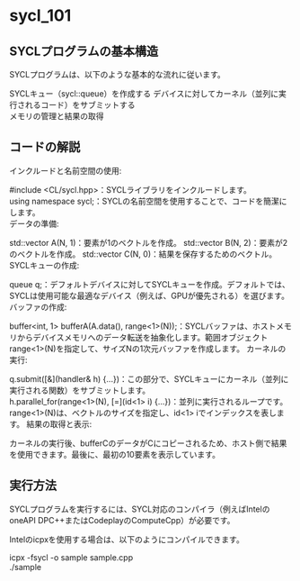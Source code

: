 # sycl_101


## SYCLプログラムの基本構造
SYCLプログラムは、以下のような基本的な流れに従います。  

SYCLキュー（sycl::queue）を作成する 
デバイスに対してカーネル（並列に実行されるコード）をサブミットする  
メモリの管理と結果の取得    


## コードの解説
インクルードと名前空間の使用:   

#include <CL/sycl.hpp>：SYCLライブラリをインクルードします。    
using namespace sycl;：SYCLの名前空間を使用することで、コードを簡潔にします。   
データの準備:       

std::vector<int> A(N, 1)：要素が1のベクトルを作成。 
std::vector<int> B(N, 2)：要素が2のベクトルを作成。 
std::vector<int> C(N, 0)：結果を保存するためのベクトル。    
SYCLキューの作成:   

queue q;：デフォルトデバイスに対してSYCLキューを作成。デフォルトでは、SYCLは使用可能な最適なデバイス（例えば、GPUが優先される）を選びます。 
バッファの作成: 

buffer<int, 1> bufferA(A.data(), range<1>(N));：SYCLバッファは、ホストメモリからデバイスメモリへのデータ転送を抽象化します。範囲オブジェクトrange<1>(N)を指定して、サイズNの1次元バッファを作成します。 
カーネルの実行: 

q.submit([&](handler& h) {...})：この部分で、SYCLキューにカーネル（並列に実行される関数）をサブミットします。   
h.parallel_for(range<1>(N), [=](id<1> i) {...})：並列に実行されるループです。range<1>(N)は、ベクトルのサイズを指定し、id<1> iでインデックスを表します。 
結果の取得と表示:   

カーネルの実行後、bufferCのデータがCにコピーされるため、ホスト側で結果を使用できます。最後に、最初の10要素を表示しています。    

## 実行方法
SYCLプログラムを実行するには、SYCL対応のコンパイラ（例えばIntelのoneAPI DPC++またはCodeplayのComputeCpp）が必要です。   

Intelのicpxを使用する場合は、以下のようにコンパイルできます。  

icpx -fsycl -o sample sample.cpp  
./sample    
